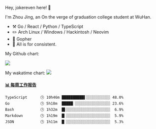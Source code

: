 Hey, jokereven here! 👋

I'm Zhou Jing, an On the verge of graduation college student at WuHan.

-   :hammer_and_pick: Go / React / Python / TypeScript
-   :pencil2: Arch Linux / Windows / Hackintosh / Neovim
-   :seedling: Gopher
-   :thought_balloon: All is for consistent.

My Github chart:

![](https://ghchart.rshah.org/JonnieWayy)

My wakatime chart:
![](https://wakatime.com/share/@jokereven/1679dc82-4bf9-4b63-9203-390d608503de.png)

<!-- waka-box start -->
#### <a href="https://gist.github.com/9f8118785e2d128d746db5f61b0e0a2a" target="_blank">📊 每周工作报告</a>
```text
TypeScript      🕓 10h46m ██████████▌░░░░░░░░░░░ 48.0%
Go              🕓 5h18m  █████▏░░░░░░░░░░░░░░░░ 23.6%
Bash            🕓 1h32m  █▌░░░░░░░░░░░░░░░░░░░░  6.9%
Markdown        🕓 1h19m  █▎░░░░░░░░░░░░░░░░░░░░  5.9%
JSON            🕓 1h11m  █▏░░░░░░░░░░░░░░░░░░░░  5.3%
```
<!-- Powered by https://github.com/journey-ad/waka-box-go . -->
<!-- waka-box end -->
